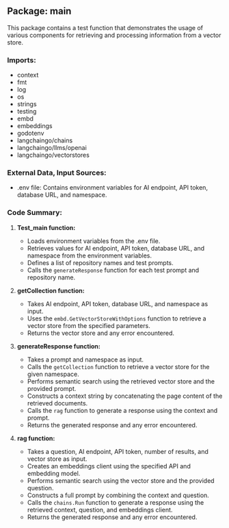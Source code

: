 ## Package: main

This package contains a test function that demonstrates the usage of various components for retrieving and processing information from a vector store.

### Imports:

- context
- fmt
- log
- os
- strings
- testing
- embd
- embeddings
- godotenv
- langchaingo/chains
- langchaingo/llms/openai
- langchaingo/vectorstores

### External Data, Input Sources:

- .env file: Contains environment variables for AI endpoint, API token, database URL, and namespace.

### Code Summary:

1. **Test_main function:**
   - Loads environment variables from the .env file.
   - Retrieves values for AI endpoint, API token, database URL, and namespace from the environment variables.
   - Defines a list of repository names and test prompts.
   - Calls the `generateResponse` function for each test prompt and repository name.

2. **getCollection function:**
   - Takes AI endpoint, API token, database URL, and namespace as input.
   - Uses the `embd.GetVectorStoreWithOptions` function to retrieve a vector store from the specified parameters.
   - Returns the vector store and any error encountered.

3. **generateResponse function:**
   - Takes a prompt and namespace as input.
   - Calls the `getCollection` function to retrieve a vector store for the given namespace.
   - Performs semantic search using the retrieved vector store and the provided prompt.
   - Constructs a context string by concatenating the page content of the retrieved documents.
   - Calls the `rag` function to generate a response using the context and prompt.
   - Returns the generated response and any error encountered.

4. **rag function:**
   - Takes a question, AI endpoint, API token, number of results, and vector store as input.
   - Creates an embeddings client using the specified API and embedding model.
   - Performs semantic search using the vector store and the provided question.
   - Constructs a full prompt by combining the context and question.
   - Calls the `chains.Run` function to generate a response using the retrieved context, question, and embeddings client.
   - Returns the generated response and any error encountered.


